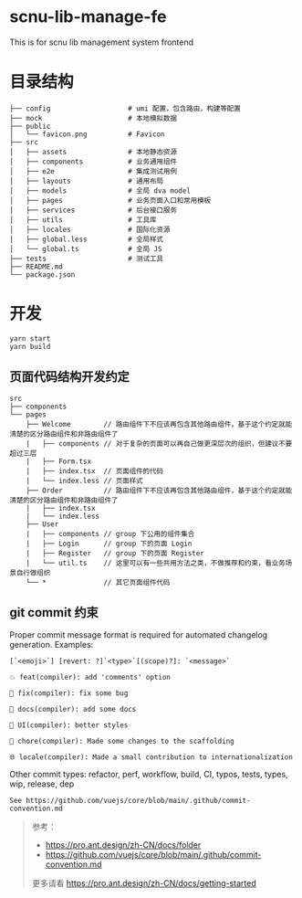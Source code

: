# scnu-lib-manage-fe

This is for scnu lib management system frontend

# 目录结构

```
├── config                   # umi 配置，包含路由，构建等配置
├── mock                     # 本地模拟数据
├── public
│   └── favicon.png          # Favicon
├── src
│   ├── assets               # 本地静态资源
│   ├── components           # 业务通用组件
│   ├── e2e                  # 集成测试用例
│   ├── layouts              # 通用布局
│   ├── models               # 全局 dva model
│   ├── pages                # 业务页面入口和常用模板
│   ├── services             # 后台接口服务
│   ├── utils                # 工具库
│   ├── locales              # 国际化资源
│   ├── global.less          # 全局样式
│   └── global.ts            # 全局 JS
├── tests                    # 测试工具
├── README.md
└── package.json
```

# 开发

```
yarn start
yarn build
```

## 页面代码结构开发约定

```
src
├── components
└── pages
    ├── Welcome        // 路由组件下不应该再包含其他路由组件，基于这个约定就能清楚的区分路由组件和非路由组件了
    |   ├── components // 对于复杂的页面可以再自己做更深层次的组织，但建议不要超过三层
    |   ├── Form.tsx
    |   ├── index.tsx  // 页面组件的代码
    |   └── index.less // 页面样式
    ├── Order          // 路由组件下不应该再包含其他路由组件，基于这个约定就能清楚的区分路由组件和非路由组件了
    |   ├── index.tsx
    |   └── index.less
    ├── User
    |   ├── components // group 下公用的组件集合
    |   ├── Login      // group 下的页面 Login
    |   ├── Register   // group 下的页面 Register
    |   └── util.ts    // 这里可以有一些共用方法之类，不做推荐和约束，看业务场景自行做组织
    └── *              // 其它页面组件代码
```

## git commit 约束

Proper commit message format is required for automated changelog generation. Examples:

    [`<emoji>`] [revert: ?]`<type>`[(scope)?]: `<message>`

    💥 feat(compiler): add 'comments' option

    🐛 fix(compiler): fix some bug

    📝 docs(compiler): add some docs

    🌷 UI(compiler): better styles

    🏰 chore(compiler): Made some changes to the scaffolding

    🌐 locale(compiler): Made a small contribution to internationalization

Other commit types: refactor, perf, workflow, build, CI, typos, tests, types, wip, release, dep

    See https://github.com/vuejs/core/blob/main/.github/commit-convention.md

> 参考：
>
> - https://pro.ant.design/zh-CN/docs/folder
> - https://github.com/vuejs/core/blob/main/.github/commit-convention.md
>
> 更多请看 https://pro.ant.design/zh-CN/docs/getting-started
